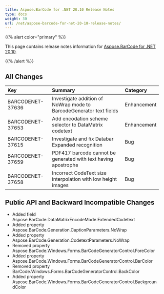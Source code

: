 ```yaml
---
title: Aspose.BarCode for .NET 20.10 Release Notes
type: docs
weight: 30
url: /net/aspose-barcode-for-net-20-10-release-notes/
---
```


{{% alert color="primary" %}} 

This page contains release notes information for [Aspose.BarCode for .NET 20.10](https://downloads.aspose.com/barcode/net/new-releases/aspose.barcode-for-.net-20.10/).

{{% /alert %}} 
## **All Changes**

|**Key**|**Summary**|**Category**|
| :- | :- | :- |
|BARCODENET-37636|Investigate addition of NoWrap mode to BarcodeGenerator text fields |Enhancement| 
|BARCODENET-37653|Add encodation scheme selector to DataMatrix codetext |Enhancement|
|BARCODENET-37615|Investigate and fix Databar Expanded recognition|Bug|
|BARCODENET-37659|PDF417 barcode cannot be generated with text having apostrophe|Bug|
|BARCODENET-37658|Incorrect CodeText size interpolation with low height images|Bug|

## **Public API and Backward Incompatible Changes**
- Added field Aspose.BarCode.DataMatrixEncodeMode.ExtendedCodetext
- Added property Aspose.BarCode.Generation.CaptionParameters.NoWrap
- Added property Aspose.BarCode.Generation.CodetextParameters.NoWrap
- Removed property Aspose.BarCode.Windows.Forms.BarCodeGeneratorControl.ForeColor
- Added property Aspose.BarCode.Windows.Forms.BarCodeGeneratorControl.BarColor
- Removed property BarCode.Windows.Forms.BarCodeGeneratorControl.BackColor
- Added property Aspose.BarCode.Windows.Forms.BarCodeGeneratorControl.BackgroundColor